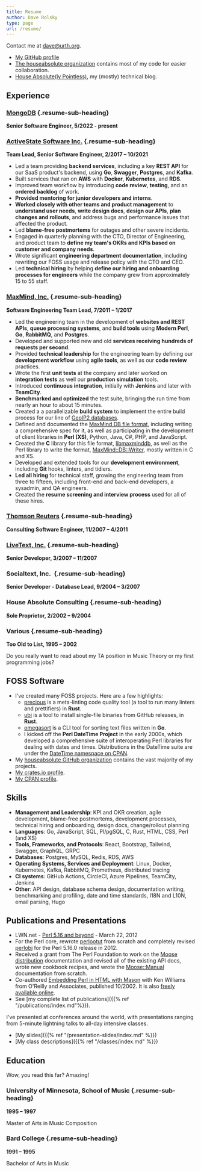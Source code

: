 ```yaml
---
title: Resume
author: Dave Rolsky
type: page
url: /resume/
---
```


<div class="web-only">

Contact me at [dave@urth.org](mailto:dave@urth.org).

- [My GitHub profile <i class="fab fa-github"
  aria-hidden="true"></i>](https://github.com/autarch/)
- [The houseabsolute organization](https://github.com/houseabsolute/) contains most of my code for
  easier collaboration.
- [House Absolute(ly Pointless)](https://blog.urth.org/), my (mostly) technical blog.

</div>

## Experience

### [MongoDB](https://www.mongodb.com/) {.resume-sub-heading}

**Senior Software Engineer, 5/2022 - present**

### [ActiveState Software Inc.](https://www.activestate.com/) {.resume-sub-heading}

**Team Lead, Senior Software Engineer, 2/2017 – 10/2021**

- Led a team providing **backend services**, including a key **REST API** for our SaaS product's
  backend, using **Go**, **Swagger**, **Postgres**, and **Kafka**.
- Built services that ran on **AWS** with **Docker**, **Kubernetes**, and **RDS**.
- Improved team workflow by introducing **code review**, **testing**, and an **ordered backlog** of
  work.
- **Provided mentoring for junior developers and interns**.
- **Worked closely with other teams and product management** to **understand user needs**, **write
  design docs**, **design our APIs**, **plan changes and rollouts**, and address bugs and
  performance issues that affected the product.
- Led **blame-free postmortems** for outages and other severe incidents.
- Engaged in quarterly planning with the CTO, Director of Engineering, and product team to **define
  my team's OKRs and KPIs based on customer and company needs**.
- Wrote significant **engineering department documentation**, including rewriting our FOSS usage and
  release policy with the CTO and CEO.
- Led **technical hiring** by helping **define our hiring and onboarding processes for engineers**
  while the company grew from approximately 15 to 55 staff.

### [MaxMind, Inc.](https://www.maxmind.com/) {.resume-sub-heading}

**Software Engineering Team Lead, 7/2011 – 1/2017**

- Led the engineering team in the development of **websites and REST APIs**, **queue processing
  systems**, and **build tools** using **Modern Perl**, **Go**, **RabbitMQ**, and **Postgres**.
- Developed and supported new and old **services receiving hundreds of requests per second**.
- Provided **technical leadership** for the engineering team by defining our **development
  workflow** using **agile tools**, as well as our **code review** practices.
- Wrote the first **unit tests** at the company and later worked on **integration tests** as well
  our **production simulation** tools.
- Introduced **continuous integration**, initially with **Jenkins** and later with **TeamCity**.
- **Benchmarked and optimized** the test suite, bringing the run time from nearly an hour to about
  15 minutes.
- Created a a parallelizable **build system** to implement the entire build process for our line of
  [GeoIP2 databases](https://dev.maxmind.com/geoip/geoip2/downloadable/).
- Defined and documented the [MaxMind DB file format](https://maxmind.github.io/MaxMind-DB/),
  including writing a comprehensive spec for it, as well as participating in the development of
  client libraries in **Perl (XS)**, Python, Java, C#, PHP, and JavaScript.
- Created the **C** library for this file format,
  [libmaxminddb](https://github.com/maxmind/libmaxminddb), as well as the Perl library to write the
  format, [MaxMind::DB::Writer](https://github.com/maxmind/MaxMind-DB-Writer-perl), mostly written
  in C and XS.
- Developed and extended tools for our **development environment**, including **Git** hooks,
  linters, and tidiers.
- **Led all hiring** for technical staff, growing the engineering team from three to fifteen,
  including front-end and back-end developers, a sysadmin, and QA engineers.
- Created the **resume screening and interview process** used for all of these hires.

### [Thomson Reuters](https://www.reuters.com/) {.resume-sub-heading}

**Consulting Software Engineer, 11/2007 – 4/2011**

### [LiveText, Inc.](https://www.livetext.com/) {.resume-sub-heading}

**Senior Developer, 3/2007 – 11/2007**

### Socialtext, Inc.  {.resume-sub-heading}

**Senior Developer - Database Lead, 9/2004 – 3/2007**

### House Absolute Consulting {.resume-sub-heading}

**Sole Proprietor, 2/2002 – 9/2004**

### Various {.resume-sub-heading}

**Too Old to List, 1995 – 2002**

Do you really want to read about my TA position in Music Theory or my first programming jobs?

## FOSS Software

- I've created many FOSS projects. Here are a few highlights:
  - [precious](https://github.com/houseabsolute/precious) is a meta-linting code quality tool (a
    tool to run many linters and prettifiers) in **Rust**.
  - [ubi](https://github.com/houseabsolute/ubi) is a tool to install single-file binaries from
    GitHub releases, in **Rust**.
  - [omegasort](https://github.com/houseabsolute/omegasort) is a CLI tool for sorting text files
    written in **Go**.
  - I kicked off the **Perl DateTime Project** in the early 2000s, which developed a comprehensive
    suite of interoperating Perl libraries for dealing with dates and times. Distributions in the
    DateTime suite are under the
    [DateTime namespace on CPAN](https://metacpan.org/search?q=datetime).
- My [houseabsolute GitHub organization](https://github.com/houseabsolute?type=source) contains the
  vast majority of my projects.
- [My crates.io profile](https://crates.io/users/autarch).
- [My CPAN profile](https://metacpan.org/author/DROLSKY).

## Skills

- **Management and Leadership**: KPI and OKR creation, agile development, blame-free postmortems,
  development processes, technical hiring and onboarding, design docs, change/rollout planning
- **Languages**: Go, JavaScript, SQL, Pl/pgSQL, C, Rust, HTML, CSS, Perl (and XS)
- **Tools, Frameworks, and Protocols**: React, Bootstrap, Tailwind, Swagger, GraphQL, GRPC
- **Databases**: Postgres, MySQL, Redis, RDS, AWS
- **Operating Systems, Services and Deployment**: Linux, Docker, Kubernetes, Kafka, RabbitMQ,
  Prometheus, distributed tracing
- **CI systems**: GitHub Actions, CircleCI, Azure Pipelines, TeamCity, Jenkins
- **Other**: API design, database schema design, documentation writing, benchmarking and profiling,
  date and time standards, I18N and L10N, email parsing, Hugo

## Publications and Presentations

- LWN.net - [Perl 5.16 and beyond](https://lwn.net/Articles/487216/) - March 22, 2012
- For the Perl core, rewrote [perlootut](https://perldoc.perl.org/perlootut) from scratch and
  completely revised [perlobj](https://perldoc.perl.org/perlobj) for the Perl 5.16.0 release
  in 2012.
- Received a grant from The Perl Foundation to work on the
  [Moose distribution](https://metacpan.org/dist/Moose) documentation and revised all of the
  existing API docs, wrote new cookbook recipes, and wrote the
  [Moose::Manual](https://metacpan.org/dist/Moose/view/lib/Moose/Manual.pod) documentation from
  scratch.
- Co-authored
  [Embedding Perl in HTML with Mason](https://www.oreilly.com/library/view/embedding-perl-in/0596002254/)
  with Ken Williams from O'Reilly and Associates, published 10/2002. It is also
  [freely available online](https://masonbook.houseabsolute.com/book/).
- See [my complete list of publications]({{% ref "/publications/index.md"%}}).

I've presented at conferences around the world, with presentations ranging from 5-minute lightning
talks to all-day intensive classes.

- [My slides]({{% ref "/presentation-slides/index.md" %}})
- [My class descriptions]({{% ref "/classes/index.md" %}})

## Education

Wow, you read this far? Amazing!

### University of Minnesota, School of Music {.resume-sub-heading}

**1995 – 1997**

Master of Arts in Music Composition

### Bard College {.resume-sub-heading}

**1991 – 1995**

Bachelor of Arts in Music
